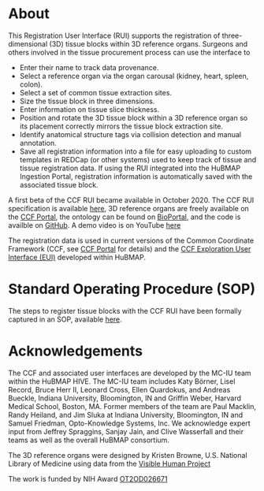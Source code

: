 # About

This Registration User Interface (RUI) supports the registration of three-dimensional (3D) tissue blocks within 3D reference organs. Surgeons and others involved in the tissue procurement process can use the interface to
-  Enter their name to track data provenance.
- Select a reference organ via the organ carousal (kidney, heart, spleen, colon).
- Select a set of common tissue extraction sites.
- Size the tissue block in three dimensions.
- Enter information on tissue slice thickness.
- Position and rotate the 3D tissue block within a 3D reference organ so its placement correctly mirrors the tissue block extraction site.
- Identify anatomical structure tags via collision detection and manual annotation.
- Save all registration information into a file for easy uploading to custom templates in REDCap (or other systems) used to keep track of tissue and tissue registration data. If using the RUI integrated into the HuBMAP Ingestion Portal, registration information is automatically saved with the associated tissue block.

A first beta of the CCF RUI became available in October 2020. The CCF RUI specification is available [here](https://drive.google.com/drive/folders/1yXXHObo5bnwlFti9adetGP5eLOBxBrec?usp=sharing), 3D reference organs are freely available on the [CCF Portal](https://hubmapconsortium.github.io/ccf/pages/ccf-3d-reference-library.html), the ontology can be found on [BioPortal](https://bioportal.bioontology.org/ontologies/CCF/), and the code is availble on   [GitHub](https://github.com/hubmapconsortium/ccf-ui/). A demo video is on YouTube [here](https://youtu.be/z1aOjHFetME)

The registration data is used in current versions of the Common Coordinate Framework (CCF, see [CCF Portal](https://hubmapconsortium.github.io/ccf/") for details) and the [CCF Exploration User Interface (EUI)](https://portal.hubmapconsortium.org/ccf-eui) developed within HuBMAP.

# Standard Operating Procedure (SOP)

The steps to register tissue blocks with the CCF RUI have been formally captured in an SOP, available [here](https://docs.google.com/document/d/11jKl__ltdDO3PBMHgHpZnIcZTNuxGUpX_94l6CtTP2I/edit?usp=sharing).

# Acknowledgements

The CCF and associated user interfaces are developed by the MC-IU team within the HuBMAP HIVE. The MC-IU team includes Katy Börner, Lisel Record, Bruce Herr II, Leonard Cross, Ellen Quardokus, and Andreas Bueckle, Indiana University, Bloomington, IN and Griffin Weber, Harvard Medical School, Boston, MA. Former members of the team are Paul Macklin, Randy Heiland, and Jim Sluka at Indiana University, Bloomington, IN and Samuel Friedman, Opto-Knowledge Systems, Inc. We acknowledge expert input from Jeffrey Spraggins, Sanjay Jain, and Clive Wasserfall and their teams as well as the overall HuBMAP consortium.

The 3D reference organs were designed by Kristen Browne, U.S. National Library of Medicine using data from the [Visible Human Project](https://www.nlm.nih.gov/research/visible/visible_human.html)

The work is funded by NIH Award [OT2OD026671](https://projectreporter.nih.gov/project_info_description.cfm?aid=9687220)
